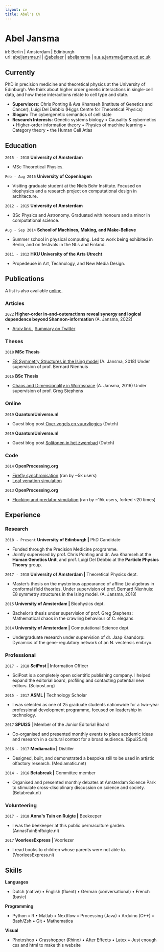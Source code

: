 ```yaml
---
layout: cv
title: Abel's CV
---
```

# Abel Jansma

<div id="webaddress"> irl: 
Berlin | Amsterdam | Edinburgh
</div>
<div id="webaddress"> url: 
<a href="https://abeljansma.nl" target="_blank">abeljansma.nl</a> | 
<a href="https://twitter.com/Abelaer" target="_blank">@abelaer</a> |
<a href="https://www.linkedin.com/in/abeljansma/" target="_blank">abeljansma</a> |
<a href="mailto:ax.ax.ax.jansmax@xsxmxsx.edx.acx.ukxxxx"
    onmouseover="this.href=this.href.replace(/x/g,'');">a.a.a.jansma@sms.ed.ac.uk </a>
</div>



## Currently

PhD in precision medicine and theoretical physics at the University of Edinburgh. We think about higher order genetic interactions in single-cell data, and how these interactions relate to cell type and state. 
- **Supervisors:** Chris Ponting & Ava Khamseh (Institute of Genetics and Cancer), Luigi Del Debbio (Higgs Centre for Theoretical Physics)
- **Slogan:** The cybergenetic semantics of cell state
- **Research Interests:** Genetic systems biology • Causality & cybernetics • Higher-order information theory • Physics of machine learning • Category theory • the Human Cell Atlas


## Education

`2015 - 2018`
__University of Amsterdam__
- MSc Theoretical Physics.

`Feb - Aug 2016`
__University of Copenhagen__
- Visiting graduate student at the Niels Bohr Institute. Focused on biophysics and a research project on computational design in architecture.

`2012 - 2015`
__University of Amsterdam__
- BSc Physics and Astronomy. Graduated with honours and a minor in computational science. 

`Aug - Sep 2014`
__School of Machines, Making, and Make-Believe__
- Summer school in physical computing. Led to work being exhibited in Berlin, and on festivals in the NLs and Finland.

`2011 - 2012`
__HKU University of the Arts Utrecht__
- Propedeuse in Art, Technology, and New Media Design.




## Publications

A list is also available <a href="https://scholar.google.com/citations?user=INJd_nIAAAAJ&hl=en" target="_blank">online</a>.


### Articles
`2022`
__Higher-order in-and-outeractions reveal synergy and logical dependence beyond Shannon-information__ (A. Jansma, 2022)
 - <a href="https://arxiv.org/abs/2205.04440" target="_blank"> Arxiv link </a>, <a href="https://twitter.com/Abelaer/status/1523998394376769537" target="_blank"> Summary on Twitter </a>



### Theses
`2018`
__MSc Thesis__
 - <a href="/assets/mscThesis.pdf" target="_blank"> E8 Symmetry Structures in the Ising model</a> (A. Jansma, 2018) Under supervision of prof. Bernard Nienhuis

 `2016`
__BSc Thesis__
 - <a href="https://esc.fnwi.uva.nl/thesis/centraal/files/f74387304.pdf" target="_blank"> Chaos and Dimensionality in Wormspace</a> (A. Jansma, 2016) Under supervision of prof. Greg Stephens


### Online

`2019`
__QuantumUniverse.nl__
- Guest blog post <a href="https://www.quantumuniverse.nl/over-vogels-en-vuurvliegjes" target="_blank"> Over vogels en vuurvliegjes</a> (Dutch)

`2019`
__QuantumUniverse.nl__
- Guest blog post <a href="https://www.quantumuniverse.nl/solitonen-in-het-zwembad" target="_blank"> Solitonen in het zwembad</a>  (Dutch)

### Code
`2014`
__OpenProcessing.org__
- <a href="https://www.openprocessing.org/sketch/128903" target="_blank"> Firefly synchronisation</a> (ran by ~5k users)
- <a href="https://www.openprocessing.org/sketch/1211361" target="_blank"> Leaf venation simulation </a> <br>

`2013`
__OpenProcessing.org__
- <a href="https://www.openprocessing.org/user/35246" target="_blank"> Flocking and predator simulation</a> (ran by ~15k users, forked ~20 times)







## Experience

### Research 

`2018 - Present`
__University of Edinburgh |__ PhD Candidate
- Funded through the Precision Medicine programme. 
- Jointly supervised by prof. Chris Ponting and dr. Ava Khamseh at the **Human Genetics Unit**, and prof. Luigi Del Debbio at the **Particle Physics Theory** group. 
<!-- - I co-organised the computational biology journal club, and
participated in the Digital Health Product Forge hackathon 2019. -->


`2017 - 2018`
__University of Amsterdam |__ Theoretical Physics dept.
- Master’s thesis on the mysterious appearance of affine Lie algebras in conformal field theories. Under supervision of prof. Bernard Nienhuis: E8 symmetry structures in the Ising model. (A. Jansma, 2018)

`2015`
__University of Amsterdam |__ Biophysics dept.
- Bachelor’s thesis under supervision of prof. Greg Stephens: Mathematical chaos in the crawling behaviour of C. elegans.

`2014`
__University of Amsterdam |__ Computational Science dept.
- Undergraduate research under supervision of dr. Jaap Kaandorp: Dynamics of the gene-regulatory network of an N. vectensis embryo.

### Professional

`2017 - 2018`
__SciPost |__ Information Officer
- SciPost is a completely open scientific publishing company. I helped expand the editorial board, profiling and contacting potential new editors. (Scipost.org)

`2015 - 2017`
__ASML |__ Technology Scholar
- I was selected as one of 25 graduate students nationwide for a two-year professional development programme, focused on leadership in technology.

`2017`
__SPUI25 |__ Member of the Junior Editorial Board
- Co-organised and presented monthly events to place academic ideas and research in a cultural context for a broad audience. (Spui25.nl)

`2016 - 2017`
__Mediamatic |__ Distiller
- Designed, built, and demonstrated a bespoke still to be used in artistic olfactory research. (Mediamatic.net)

`2014 - 2016`
__Betabreak |__ Committee member
- Organised and presented monthly debates at Amsterdam Science Park to stimulate cross-disciplinary discussion on science and society. (Betabreak.nl)

### Volunteering

`2017 - 2018`
__Anna's Tuin en Ruigte |__ Beekeeper
- I was the beekeeper at this public permaculture garden. (AnnasTuinEnRuigte.nl)

`2017`
__VoorleesExpress |__ Voorlezer
- I read books to children whose parents were not able to. (VoorleesExpress.nl)

## Skills

__Languages__
- Dutch (native) • English (fluent) • German (conversational) • French (basic)

__Programming__
- Python • R • Matlab • Nextflow • Processing (Java) • Arduino (C++) • Bash/Zsh • Git • Mathematica


__Visual__
- Photoshop • Grasshopper (Rhino) • After Effects • Latex • Just enough css and html to make this website





